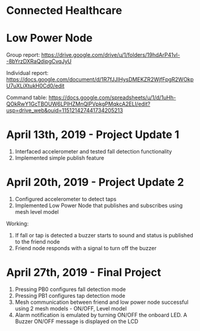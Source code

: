 # Connected Healthcare  

# Low Power Node  
Group report: https://drive.google.com/drive/u/1/folders/19hdArP41vl--8bYrzDXRaQdipgCvqJyU  

Individual report: https://docs.google.com/document/d/1R7fJJIHysDMEKZR2WjfFpgR2WOkpU7uXLiXtukH0Cd0/edit  

Command table: https://docs.google.com/spreadsheets/u/1/d/1uHh-QOkRwY1GcTBOUW6LPIHZMnQlPVpkgPMqkcA2ELI/edit?usp=drive_web&ouid=115121427441734205213

# April 13th, 2019 - Project Update 1  

1) Interfaced accelerometer and tested fall detection functionality  
2) Implemented simple publish feature  


# April 20th, 2019 - Project Update 2  

1) Configured accelerometer to detect taps  
2) Implemented Low Power Node that publishes and subscribes using mesh level model  

Working:  
1) If fall or tap is detected a buzzer starts to sound and status is published to the friend node  
2) Friend node responds with a signal to turn off the buzzer  

# April 27th, 2019 - Final Project
1) Pressing PB0 configures fall detection mode  
2) Pressing PB1 configures tap detection mode  
3) Mesh communication between friend and low power node successful using 2 mesh models - ON/OFF, Level model  
4) Alarm notification is emulated by turning ON/OFF the onboard LED. A Buzzer ON/OFF message is displayed on the LCD  



